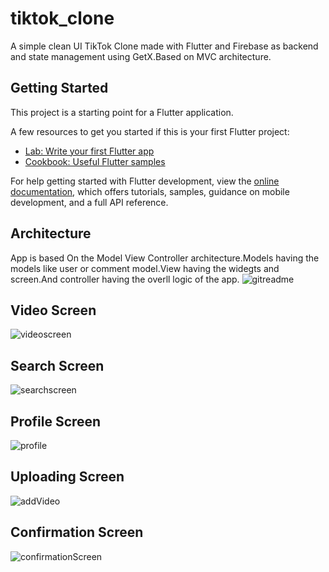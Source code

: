# tiktok_clone
A simple clean UI TikTok Clone made with Flutter and Firebase as backend and state management using GetX.Based on MVC architecture. 

## Getting Started

This project is a starting point for a Flutter application.

A few resources to get you started if this is your first Flutter project:

- [Lab: Write your first Flutter app](https://docs.flutter.dev/get-started/codelab)
- [Cookbook: Useful Flutter samples](https://docs.flutter.dev/cookbook)

For help getting started with Flutter development, view the
[online documentation](https://docs.flutter.dev/), which offers tutorials,
samples, guidance on mobile development, and a full API reference.

## Architecture
App is based On the Model View Controller architecture.Models having the models like user or comment model.View having the widegts and screen.And controller having the overll logic of the app.
![gitreadme](https://github.com/alam-shoaib/tikTok_Clone/assets/94287325/0efa6489-c533-40ec-a86c-d33d63f8df11)

## Video Screen
![videoscreen](https://github.com/alam-shoaib/tikTok_Clone/assets/94287325/cc871f59-a528-47b3-9e29-31bdafa7f4c6)

## Search Screen
![searchscreen](https://github.com/alam-shoaib/tikTok_Clone/assets/94287325/6b93b0c1-bf00-4acc-a041-a67447c45a0a)

## Profile Screen
![profile](https://github.com/alam-shoaib/tikTok_Clone/assets/94287325/45280e07-5d7d-4ada-8a8f-a9e07b3bfe91)

## Uploading Screen
![addVideo](https://github.com/alam-shoaib/tikTok_Clone/assets/94287325/0259a253-ca06-4d45-aa31-e917e6613708)

## Confirmation Screen
![confirmationScreen](https://github.com/alam-shoaib/tikTok_Clone/assets/94287325/a9fce347-d719-4c98-ad9a-13590bf134aa)





